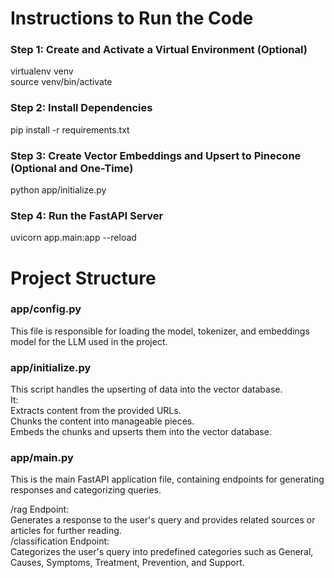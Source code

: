 # Instructions to Run the Code
### Step 1: Create and Activate a Virtual Environment (Optional)
virtualenv venv  
source venv/bin/activate  
### Step 2: Install Dependencies
pip install -r requirements.txt  
### Step 3: Create Vector Embeddings and Upsert to Pinecone (Optional and One-Time)  
python app/initialize.py
### Step 4: Run the FastAPI Server  
uvicorn app.main:app --reload  

# Project Structure
### app/config.py
This file is responsible for loading the model, tokenizer, and embeddings model for the LLM used in the project.

### app/initialize.py
This script handles the upserting of data into the vector database.  
It:  
Extracts content from the provided URLs.  
Chunks the content into manageable pieces.  
Embeds the chunks and upserts them into the vector database.  
### app/main.py
This is the main FastAPI application file, containing endpoints for generating responses and categorizing queries.

/rag Endpoint:  
Generates a response to the user's query and provides related sources or articles for further reading.  
/classification Endpoint:  
Categorizes the user's query into predefined categories such as General, Causes, Symptoms, Treatment, Prevention, and Support.  